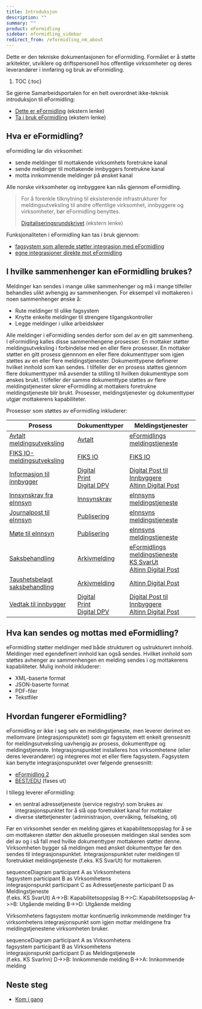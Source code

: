```yaml
---
title: Introduksjon
description: ""
summary: ""
product: eFormidling
sidebar: eformidling_sidebar
redirect_from: /eformidling_nm_about
---
```


Dette er den tekniske dokumentasjonen for eFormidling. Formålet er å støtte arkitekter, utviklere og driftspersonell hos
offentlige virksomheter og deres leverandører i innføring og bruk av eFormidling.

1. TOC
{:toc}

Se gjerne Samarbeidsportalen for en helt overordnet ikke-teknisk introduksjon til eFormidling:

- [Dette er eFormidling](https://samarbeid.digdir.no/eformidling/dette-er-eformidling/46) (ekstern lenke)
- [Ta i bruk eFormidling](https://samarbeid.digdir.no/eformidling/ta-i-bruk-eformidling/98) (ekstern lenke)

## Hva er eFormidling?
eFormidling lar din virksomhet:
- sende meldinger til mottakende virksomhets foretrukne kanal
- sende meldinger til mottakende innbyggers foretrukne kanal
- motta innkommende meldinger på ønsket kanal

Alle norske virksomheter og innbyggere kan nås gjennom eFormidling.

> For å forenkle tilknytning til eksisterende infrastrukturer for meldingsutveksling til andre offentlige virksomhet,
> innbyggere og virksomheter, bør eFormidling benyttes.
>
> [Digitaliseringsrundskrivet](https://www.regjeringen.no/no/dokumenter/digitaliseringsrundskrivet/id2895185/) (ekstern lenke)

Funksjonaliteten i eFormidling kan tas i bruk
gjennom:

- [fagsystem som allerede støtter integrasjon med eFormidling](fagsystem)
- [egne integrasjoner direkte mot eFormidling](../Utvikling/)

## I hvilke sammenhenger kan eFormidling brukes?
Meldinger kan sendes i mange ulike sammenhenger og må i mange tilfeller behandles ulikt avhengig av sammenhengen. For
eksempel vil mottakeren i noen sammenhenger ønske å:

- Rute meldinger til ulike fagsystem
- Knytte enkelte meldinger til strengere tilgangskontroller
- Legge meldinger i ulike arbeidskøer 

Alle meldinger i eFormidling sendes derfor som del av en gitt sammenheng. I eFormidling kalles disse sammenhengene
prosesser. En mottaker støtter meldingsutveksling i forbindelse med en eller flere prosesser. En mottaker støtter en
gitt prosess gjennnom en eller flere dokumenttyper som igjen støttes av en eller flere meldingstjenester. Dokumenttypene
definerer hvilket innhold som kan sendes. I tilfeller der en prosess støttes gjennom flere dokumenttyper må avsender ta
stilling til hvilken dokumenttype som ønskes brukt. I tilfeller der samme dokumenttype støttes av flere meldingstjenester
sikrer eFormidling at mottakers foretrukne meldingstjeneste blir brukt. Prosesser, meldingstjenester og dokumenttyper
utgjør mottakerens kapabiliteter.

Prosesser som støttes av eFormidling inkluderer:

| **Prosess**                                                                         | **Dokumenttyper**                                                                                                                                   | **Meldingstjenester**                                                                                                                                                                                                                          |
|-------------------------------------------------------------------------------------|-----------------------------------------------------------------------------------------------------------------------------------------------------|------------------------------------------------------------------------------------------------------------------------------------------------------------------------------------------------------------------------------------------------|
| [Avtalt meldingsutveksling](../Funksjonalitet/avtalt)                               | [Avtalt](../Utvikling/Dokumenttyper/avtalt)                                                                                                         | [eFormidlings meldingstjeneste](../Utvikling/Meldingstjenester/eformidlings_meldingstjeneste)                                                                                                                                                  |
| [FIKS IO-meldingsutveksling](../Funksjonalitet/fiks_io)                             | [FIKS IO](../Utvikling/Dokumenttyper/fiks_io)                                                                                                       | [FIKS IO](../Utvikling/Meldingstjenester/ks_fiks_io)                                                                                                                                                                                           |
| [Informasjon til innbygger](../Funksjonalitet/informasjon_til_innbygger)            | [Digital](../Utvikling/Dokumenttyper/digital)<br>[Print](../Utvikling/Dokumenttyper/print)<br>[Digital DPV](../Utvikling/Dokumenttyper/digital_dpv) | [Digital Post til Innbyggere](../Utvikling/Meldingstjenester/digital_post_til_innbyggere)<br>[Altinn Digital Post](../Utvikling/Meldingstjenester/altinn_digital_post)                                                                         |
| [Innsynskrav fra eInnsyn](../Funksjonalitet/innsynskrav)                            | [Innsynskrav](../Utvikling/Dokumenttyper/innsynskrav)                                                                                               | [eInnsyns meldingstjeneste](../Utvikling/Meldingstjenester/einnsyns_meldingstjeneste)                                                                                                                                                          |
| [Journalpost til eInnsyn](../Funksjonalitet/journalpost)                            | [Publisering](../Utvikling/Dokumenttyper/publisering)                                                                                               | [eInnsyns meldingstjeneste](../Utvikling/Meldingstjenester/einnsyns_meldingstjeneste)                                                                                                                                                          |
| [Møte til eInnsyn](../Funksjonalitet/mote)                                          | [Publisering](../Utvikling/Dokumenttyper/publisering)                                                                                               | [eInnsyns meldingstjeneste](../Utvikling/Meldingstjenester/einnsyns_meldingstjeneste)                                                                                                                                                          |
| [Saksbehandling](../Funksjonalitet/saksbehandling)                                  | [Arkivmelding](../Utvikling/Dokumenttyper/arkivmelding)                                                                                             | [eFormidlings meldingstjeneste](../Utvikling/Meldingstjenester/eformidlings_meldingstjeneste)<br>[KS SvarUt](../Utvikling/Meldingstjenester/ks_svarut_og_svarinn)<br>[Altinn Digital Post](../Utvikling/Meldingstjenester/altinn_digital_post) |
| [Taushetsbelagt<br>saksbehandling](../Funksjonalitet/taushetsbelagt_saksbehandling) | [Arkivmelding](../Utvikling/Dokumenttyper/arkivmelding)                                                                                             | [Altinn Digital Post](../Utvikling/Meldingstjenester/altinn_digital_post)                                                                                                                                                                      |
| [Vedtak til innbygger](../Funksjonalitet/vedtak_til_innbygger)                      | [Digital](../Utvikling/Dokumenttyper/digital)<br>[Print](../Utvikling/Dokumenttyper/print)<br>[Digital DPV](../Utvikling/Dokumenttyper/digital_dpv) | [Digital Post til Innbyggere](../Utvikling/Meldingstjenester/digital_post_til_innbyggere)<br>[Altinn Digital Post](../Utvikling/Meldingstjenester/altinn_digital_post)                                                                         |

## Hva kan sendes og mottas med eFormidling?
eFormidling støtter meldinger med både strukturert og ustrukturert innhold. Meldinger med egendefinert innhold kan også
sendes. Hvilket innhold som støttes avhenger av sammenhengen en melding sendes i og mottakerens kapabiliteter. Mulig
innhold inkluderer:

- XML-baserte format
- JSON-baserte format
- PDF-filer
- Tekstfiler

## Hvordan fungerer eFormidling?

eFormidling er ikke i seg selv en meldingstjeneste, men leverer derimot en mellomvare (integrasjonspunktet) som gir
fagsystem ett enkelt grensesnitt for meldingsutveksling uavhengig av prosess, dokumenttype og meldingstjeneste.
Integrasjonspunktet installeres hos virksomhetene (eller deres leverandører) og integreres mot et eller flere fagsystem.
Fagsystem kan benytte integrasjonspunktet over følgende grensesnitt:

- [eFormidling 2](../Utvikling/integrasjonspunkt_eformidling2_api)
- [BEST/EDU](../Utvikling/integrasjonspunkt_bestedu_api) (fases ut)

I tillegg leverer eFormidling:

- en sentral adressetjeneste (service registry) som brukes av integrasjonspunktet for å slå opp foretrukket kanal for 
  mottaker
- diverse støttetjenester (administrasjon, overvåking, feilsøking, ol)

Før en virksomhet sender en melding gjøres et kapabilitetsoppslag for å se om mottakeren støtter den aktuelle prosessen
meldingen skal sendes som del av og i så fall med hvilke dokumenttyper mottakeren støtter denne. Virksomheten bygger så
meldingen med ønsket dokumenttype før den sendes til integrasjonspunktet. Integrasjonspunktet ruter meldingen til
foretrukket meldingstjeneste (f.eks. KS SvarUt) for mottakeren.

<div class="mermaid">
sequenceDiagram
participant A as Virksomhetens<br>fagsystem
participant B as Virksomhetens<br>integrasjonspunkt
participant C as Adressetjeneste
participant D as Meldingstjeneste<br>(f.eks. KS SvarUt)
A->>B: Kapabilitetsoppslag
B->>C: Kapabilitetsoppslag
A->>B: Utgående melding
B->>D: Utgående melding
</div>

Virksomhetens fagsystem mottar kontinuerlig innkommende meldinger fra virksomhetens integrasjonspunkt som igjen mottar
meldingene fra meldingstjenestene virksomheten bruker.

<div class="mermaid">
sequenceDiagram
participant A as Virksomhetens<br>fagsystem
participant B as Virksomhetens<br>integrasjonspunkt
participant D as Meldingstjeneste<br>(f.eks. KS SvarInn)
D->>B: Innkommende melding
B->>A: Innkommende melding
</div>

## Neste steg

- [Kom i gang](kom_i_gang)
